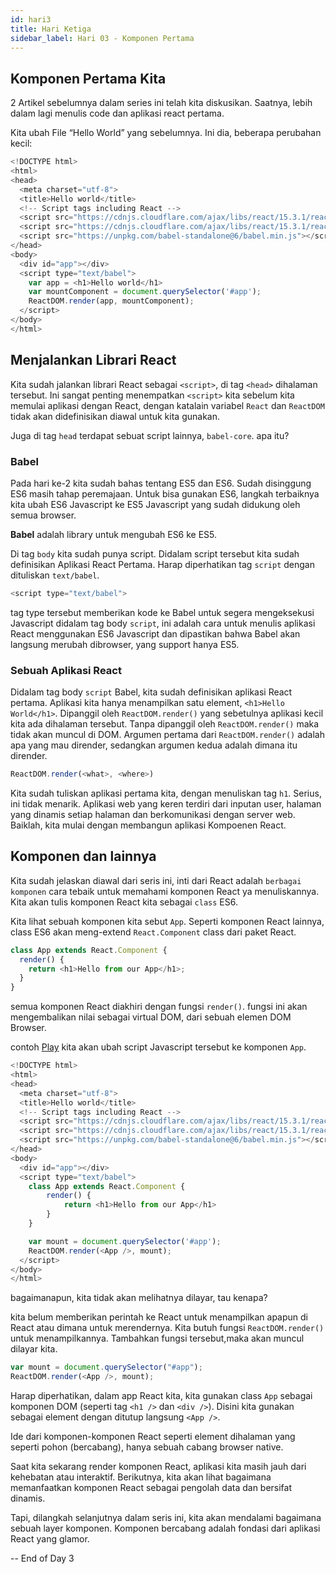 ```yaml
---
id: hari3
title: Hari Ketiga
sidebar_label: Hari 03 - Komponen Pertama
---
```


## Komponen Pertama Kita

2 Artikel sebelumnya dalam series ini telah kita diskusikan. Saatnya, lebih dalam lagi menulis code dan aplikasi react pertama.

Kita ubah File “Hello World” yang sebelumnya. Ini dia, beberapa perubahan kecil:

```javascript
<!DOCTYPE html>
<html>
<head>
  <meta charset="utf-8">
  <title>Hello world</title>
  <!-- Script tags including React -->
  <script src="https://cdnjs.cloudflare.com/ajax/libs/react/15.3.1/react.min.js"></script>
  <script src="https://cdnjs.cloudflare.com/ajax/libs/react/15.3.1/react-dom.min.js"></script>
  <script src="https://unpkg.com/babel-standalone@6/babel.min.js"></script>
</head>
<body>
  <div id="app"></div>
  <script type="text/babel">
    var app = <h1>Hello world</h1>
    var mountComponent = document.querySelector('#app');
    ReactDOM.render(app, mountComponent);
  </script>
</body>
</html>
```

## Menjalankan Librari React

Kita sudah jalankan librari React sebagai `<script>`, di tag `<head>` dihalaman tersebut. Ini sangat penting menempatkan `<script>` kita sebelum kita memulai aplikasi dengan React, dengan katalain variabel `React` dan `ReactDOM` tidak akan didefinisikan diawal untuk kita gunakan.

Juga di tag `head` terdapat sebuat script lainnya, `babel-core`. apa itu?

### Babel

Pada hari ke-2 kita sudah bahas tentang ES5 dan ES6. Sudah disinggung ES6 masih tahap peremajaan. Untuk bisa gunakan ES6, langkah terbaiknya kita ubah ES6 Javascript ke ES5 Javascript yang sudah didukung oleh semua browser.

**Babel** adalah library untuk mengubah ES6 ke ES5.

Di tag `body` kita sudah punya script. Didalam script tersebut kita sudah definisikan Aplikasi React Pertama. Harap diperhatikan tag `script` dengan dituliskan `text/babel`.

```javascript
<script type="text/babel">
```

tag type tersebut memberikan kode ke Babel untuk segera mengeksekusi Javascript didalam tag body `script`, ini adalah cara untuk menulis aplikasi React menggunakan ES6 Javascript dan dipastikan bahwa Babel akan langsung merubah dibrowser, yang support hanya ES5.

### Sebuah Aplikasi React

Didalam tag body `script` Babel, kita sudah definisikan aplikasi React pertama. Aplikasi kita hanya menampilkan satu element, `<h1>Hello World</h1>`. Dipanggil oleh `ReactDOM.render()` yang sebetulnya aplikasi kecil kita ada dihalaman tersebut. Tanpa dipanggil oleh `ReactDOM.render()` maka tidak akan muncul di DOM. Argumen pertama dari `ReactDOM.render()` adalah apa yang mau dirender, sedangkan argumen kedua adalah dimana itu dirender.

```javascript
ReactDOM.render(<what>, <where>)
```

Kita sudah tuliskan aplikasi pertama kita, dengan menuliskan tag `h1`. Serius, ini tidak menarik. Aplikasi web yang keren terdiri dari inputan user, halaman yang dinamis setiap halaman dan berkomunikasi dengan server web. Baiklah, kita mulai dengan membangun aplikasi Kompoenen React.

## Komponen dan lainnya

Kita sudah jelaskan diawal dari seris ini, inti dari React adalah `berbagai komponen` cara tebaik untuk memahami komponen React ya menuliskannya. Kita akan tulis komponen React kita sebagai `class` ES6.

Kita lihat sebuah komponen kita sebut `App`. Seperti komponen React lainnya, class ES6 akan meng-extend `React.Component` class dari paket React.

```javascript
class App extends React.Component {
  render() {
    return <h1>Hello from our App</h1>;
  }
}
```

semua komponen React diakhiri dengan fungsi `render()`. fungsi ini akan mengembalikan nilai sebagai virtual DOM, dari sebuah elemen DOM Browser.

contoh [Play](play) kita akan ubah script Javascript tersebut ke komponen `App`.

```javascript
<!DOCTYPE html>
<html>
<head>
  <meta charset="utf-8">
  <title>Hello world</title>
  <!-- Script tags including React -->
  <script src="https://cdnjs.cloudflare.com/ajax/libs/react/15.3.1/react.min.js"></script>
  <script src="https://cdnjs.cloudflare.com/ajax/libs/react/15.3.1/react-dom.min.js"></script>
  <script src="https://unpkg.com/babel-standalone@6/babel.min.js"></script>
</head>
<body>
  <div id="app"></div>
  <script type="text/babel">
    class App extends React.Component {
        render() {
            return <h1>Hello from our App</h1>
        }
    }

    var mount = document.querySelector('#app');
    ReactDOM.render(<App />, mount);
  </script>
</body>
</html>
```

bagaimanapun, kita tidak akan melihatnya dilayar, tau kenapa?

kita belum memberikan perintah ke React untuk menampilkan apapun di React atau dimana untuk merendernya. Kita butuh fungsi `ReactDOM.render()` untuk menampilkannya. Tambahkan fungsi tersebut,maka akan muncul dilayar kita.

```javascript
var mount = document.querySelector("#app");
ReactDOM.render(<App />, mount);
```

Harap diperhatikan, dalam app React kita, kita gunakan class `App` sebagai komponen DOM (seperti tag `<h1 />` dan `<div />`). Disini kita gunakan sebagai element dengan ditutup langsung `<App />`.

Ide dari komponen-komponen React seperti element dihalaman yang seperti pohon (bercabang), hanya sebuah cabang browser native.

Saat kita sekarang render komponen React, aplikasi kita masih jauh dari kehebatan atau interaktif. Berikutnya, kita akan lihat bagaimana memanfaatkan komponen React sebagai pengolah data dan bersifat dinamis.

Tapi, dilangkah selanjutnya dalam seris ini, kita akan mendalami bagaimana sebuah layer komponen. Komponen bercabang adalah fondasi dari aplikasi React yang glamor.

-- End of Day 3
